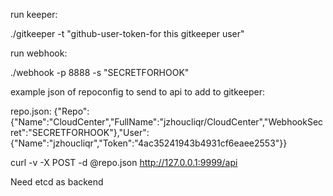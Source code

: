 run keeper:  

./gitkeeper -t "github-user-token-for this gitkeeper user"


run webhook: 

./webhook -p 8888 -s "SECRETFORHOOK"

example json of repoconfig to send to api to add to gitkeeper:

repo.json:  {"Repo":{"Name":"CloudCenter","FullName":"jzhoucliqr/CloudCenter","WebhookSecret":"SECRETFORHOOK"},"User":{"Name":"jzhoucliqr","Token":"4ac35241943b4931cf6eaee2553"}}

curl -v -X POST -d @repo.json http://127.0.0.1:9999/api 

Need etcd as backend
